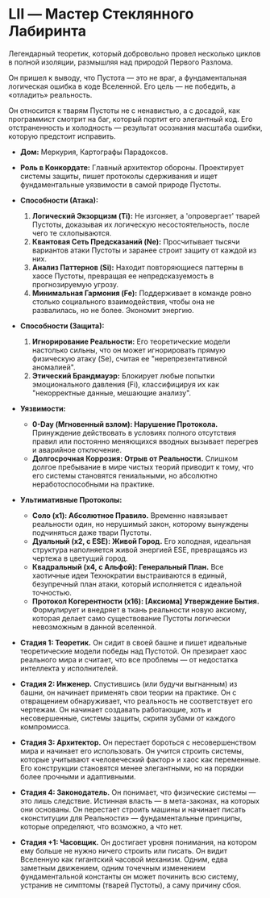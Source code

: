 # LII — Мастер Стеклянного Лабиринта

Легендарный теоретик, который добровольно провел несколько циклов в полной изоляции, размышляя над природой Первого Разлома. 

Он пришел к выводу, что Пустота — это не враг, а фундаментальная логическая ошибка в коде Вселенной. 
Его цель — не победить, а «отладить» реальность. 

Он относится к тварям Пустоты не с ненавистью, а с досадой, как программист смотрит на баг, который портит его элегантный код. Его отстраненность и холодность — результат осознания масштаба ошибки, которую предстоит исправить.

- **Дом:** Меркурия, Картографы Парадоксов.
- **Роль в Конкордате:** Главный архитектор обороны. Проектирует системы защиты, пишет протоколы сдерживания и ищет фундаментальные уязвимости в самой природе Пустоты.
- **Способности (Атака):**
    1. **Логический Экзорцизм (Ti):** Не изгоняет, а 'опровергает' тварей Пустоты, доказывая их логическую несостоятельность, после чего те схлопываются.
    2. **Квантовая Сеть Предсказаний (Ne):** Просчитывает тысячи вариантов атаки Пустоты и заранее строит защиту от каждой из них.
    3. **Анализ Паттернов (Si):** Находит повторяющиеся паттерны в хаосе Пустоты, превращая ее непредсказуемость в прогнозируемую угрозу.
    4. **Минимальная Гармония (Fe):** Поддерживает в команде ровно столько социального взаимодействия, чтобы она не развалилась, но не более. Экономит энергию.
- **Способности (Защита):**
    1. **Игнорирование Реальности:** Его теоретические модели настолько сильны, что он может игнорировать прямую физическую атаку (Se), считая ее "нерепрезентативной аномалией".
    2. **Этический Брандмауэр:** Блокирует любые попытки эмоционального давления (Fi), классифицируя их как "некорректные данные, мешающие анализу".
- **Уязвимости:**
    - **0-Day (Мгновенный взлом): Нарушение Протокола.** Принуждение действовать в условиях полного отсутствия правил или постоянно меняющихся вводных вызывает перегрев и аварийное отключение.
    - **Долгосрочная Коррозия: Отрыв от Реальности.** Слишком долгое пребывание в мире чистых теорий приводит к тому, что его системы становятся гениальными, но абсолютно неработоспособными на практике.
- **Ультимативные Протоколы:**
    - **Соло (x1): Абсолютное Правило.** Временно навязывает реальности один, но нерушимый закон, которому вынуждены подчиняться даже твари Пустоты.
    - **Дуальный (x2, с ESE): Живой Город.** Его холодная, идеальная структура наполняется живой энергией ESE, превращаясь из чертежа в цветущий город.
    - **Квадральный (x4, с Альфой): Генеральный План.** Все хаотичные идеи Технократии выстраиваются в единый, безупречный план атаки, который исполняется с идеальной точностью.
    - **Протокол Когерентности (x16): [Аксиома] Утверждение Бытия.** Формулирует и внедряет в ткань реальности новую аксиому, которая делает само существование Пустоты логически невозможным в данной вселенной.

- **Стадия 1: Теоретик.** Он сидит в своей башне и пишет идеальные теоретические модели победы над Пустотой. Он презирает хаос реального мира и считает, что все проблемы — от недостатка интеллекта у исполнителей.
- **Стадия 2: Инженер.** Спустившись (или будучи выгнанным) из башни, он начинает применять свои теории на практике. Он с отвращением обнаруживает, что реальность не соответствует его чертежам. Он начинает создавать работающие, хоть и несовершенные, системы защиты, скрипя зубами от каждого компромисса.
- **Стадия 3: Архитектор.** Он перестает бороться с несовершенством мира и начинает его использовать. Он учится строить системы, которые учитывают «человеческий фактор» и хаос как переменные. Его конструкции становятся менее элегантными, но на порядки более прочными и адаптивными.
- **Стадия 4: Законодатель.** Он понимает, что физические системы — это лишь следствие. Истинная власть — в мета-законах, на которых они основаны. Он перестает строить машины и начинает писать «конституции для Реальности» — фундаментальные принципы, которые определяют, что возможно, а что нет.
- **Стадия +1: Часовщик.** Он достигает уровня понимания, на котором ему больше не нужно ничего строить или писать. Он видит Вселенную как гигантский часовой механизм. Одним, едва заметным движением, одним точечным изменением фундаментальной константы он может починить всю систему, устранив не симптомы (тварей Пустоты), а саму причину сбоя.